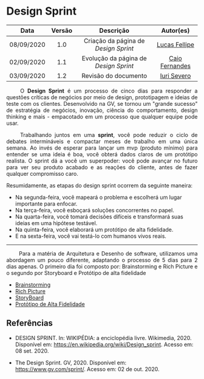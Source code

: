 # Design Sprint
|    Data    | Versão |         Descrição         |           Autor(es)           |
| :--------: | :----: | :-----------------------: | :---------------------------: |
| 08/09/2020 |  1.0   | Criação da página de <i>Design Sprint</i> | [Lucas Fellipe](https://github.com/lucasfcm9) |
| 02/09/2020 |  1.1   | Evolução da página de <i>Design Sprint</i> | [Caio Fernandes](https://github.com/caiovfernandes) |
| 03/09/2020 |  1.2   | Revisão do documento | [Iuri Severo](https://github.com/iurisevero) |


<p align="justify"> &emsp;&emsp; O <strong>Design Sprint</strong> é um processo de cinco dias para responder a questões críticas de negócios por meio de design, prototipagem e ideias de teste com os clientes. Desenvolvido na GV, se tornou um "grande sucesso" de estratégia de negócios, inovação, ciência do comportamento, design thinking e mais - empacotado em um processo que qualquer equipe pode usar. </p>

<p align="justify"> &emsp;&emsp; Trabalhando juntos em uma <strong>sprint</strong>, você pode reduzir o ciclo de debates intermináveis ​​e compactar meses de trabalho em uma única semana. Ao invés de esperar para lançar um mvp (produto mínimo) para entender se uma ideia é boa, você obterá dados claros de um protótipo realista. O sprint dá a você um superpoder: você pode avançar no futuro para ver seu produto acabado e as reações do cliente, antes de fazer qualquer compromisso caro. </p>

Resumidamente, as etapas do design sprint ocorrem da seguinte maneira:
- Na segunda-feira, você mapeará o problema e escolherá um lugar importante para enfocar. 
- Na terça-feira, você esboçará soluções concorrentes no papel. 
- Na quarta-feira, você tomará decisões difíceis e transformará suas ideias em uma hipótese testável. 
- Na quinta-feira, você elaborará um protótipo de alta fidelidade. 
- E na sexta-feira, você vai testá-lo com humanos vivos reais.</p>

---
<p align="justify"> &emsp;&emsp; Para a matéria de Arquitetura e Desenho de software, utilizamos uma abordagem um pouco diferente, adaptando o processo de 5 dias para 2 dias apenas.
O primeiro dia foi composto por: Brainstorming e Rich Picture e o segundo por Storyboard e Protótipo de alta fidelidade</p>




* [Brainstorming](/docs/Product/DesignSprint/Brainstorming.md)
* [Rich Picture](/docs/Product/DesignSprint/RichPicture.md)
* [StoryBoard](/docs/Product/DesignSprint/StoryBoard.md)
* [Protótipo de Alta Fidelidade](/docs/Product/DesignSprint/HighFidelityPrototype.md)

## Referências
* DESIGN SPRINT. In: WIKIPÉDIA: a enciclopédia livre. Wikimedia, 2020. Disponível em: <https://en.wikipedia.org/wiki/Design_sprint>. Acesso em: 08 set. 2020.

* The Design Sprint. GV, 2020. Disponível em: <https://www.gv.com/sprint/>. Acesso em: 02 de out. 2020.